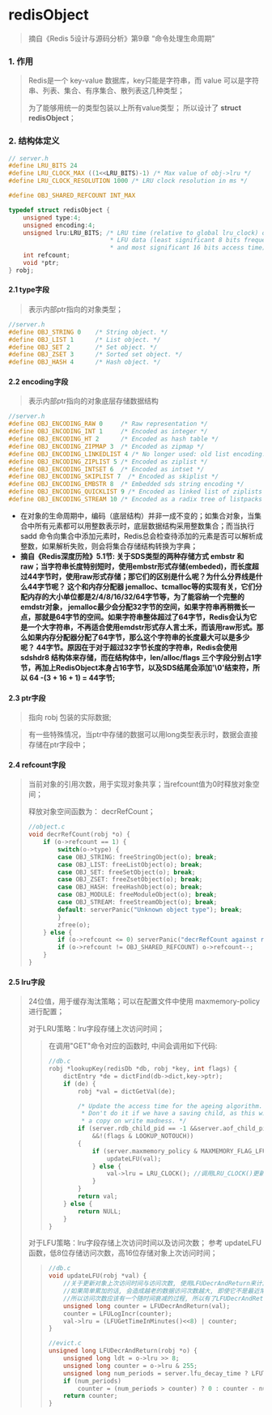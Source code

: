# redisObject

> 摘自《Redis 5设计与源码分析》第9章 “命令处理生命周期”

### 1. 作用

> Redis是一个 key-value 数据库，key只能是字符串，而 value 可以是字符串、列表、集合、有序集合、散列表这几种类型；
>
> 为了能够用统一的类型包装以上所有value类型； 所以设计了 **struct redisObject**； 

### 2. 结构体定义

```C
// server.h
#define LRU_BITS 24
#define LRU_CLOCK_MAX ((1<<LRU_BITS)-1) /* Max value of obj->lru */
#define LRU_CLOCK_RESOLUTION 1000 /* LRU clock resolution in ms */

#define OBJ_SHARED_REFCOUNT INT_MAX

typedef struct redisObject {
    unsigned type:4;
    unsigned encoding:4;
    unsigned lru:LRU_BITS; /* LRU time (relative to global lru_clock) or
                            * LFU data (least significant 8 bits frequency
                            * and most significant 16 bits access time). */
    int refcount;
    void *ptr;
} robj;
```



#### 2.1 type字段

> 表示内部ptr指向的对象类型；

```C
//server.h
#define OBJ_STRING 0    /* String object. */
#define OBJ_LIST 1      /* List object. */
#define OBJ_SET 2       /* Set object. */
#define OBJ_ZSET 3      /* Sorted set object. */
#define OBJ_HASH 4      /* Hash object. */
```

#### 2.2 encoding字段

> 表示内部ptr指向的对象底层存储数据结构

```C
//server.h
#define OBJ_ENCODING_RAW 0     /* Raw representation */
#define OBJ_ENCODING_INT 1     /* Encoded as integer */
#define OBJ_ENCODING_HT 2      /* Encoded as hash table */
#define OBJ_ENCODING_ZIPMAP 3  /* Encoded as zipmap */
#define OBJ_ENCODING_LINKEDLIST 4 /* No longer used: old list encoding. */
#define OBJ_ENCODING_ZIPLIST 5 /* Encoded as ziplist */
#define OBJ_ENCODING_INTSET 6  /* Encoded as intset */
#define OBJ_ENCODING_SKIPLIST 7  /* Encoded as skiplist */
#define OBJ_ENCODING_EMBSTR 8  /* Embedded sds string encoding */
#define OBJ_ENCODING_QUICKLIST 9 /* Encoded as linked list of ziplists */
#define OBJ_ENCODING_STREAM 10 /* Encoded as a radix tree of listpacks */
```

+ 在对象的生命周期中，编码（底层结构）并非一成不变的；如集合对象，当集合中所有元素都可以用整数表示时，底层数据结构采用整数集合；而当执行 sadd 命令向集合中添加元素时，Redis总会检查待添加的元素是否可以解析成整数，如果解析失败，则会将集合存储结构转换为字典；
+ **摘自《Redis深度历险》5.1节:  关于SDS类型的两种存储方式 embstr 和 raw；当字符串长度特别短时，使用embstr形式存储(embeded)，而长度超过44字节时，使用raw形式存储；那它们的区别是什么呢？为什么分界线是什么44字节呢？ 这个和内存分配器 jemalloc、tcmalloc等的实现有关，它们分配内存的大小单位都是2/4/8/16/32/64字节等，为了能容纳一个完整的 emdstr对象， jemalloc最少会分配32字节的空间，如果字符串再稍微长一点，那就是64字节的空间。如果字符串整体超过了64字节，Redis会认为它是一个大字符串，不再适合使用emdstr形式存人言土禾，而该用raw形式。那么如果内存分配器分配了64字节，那么这个字符串的长度最大可以是多少呢？ 44字节。原因在于对于超过32字节长度的字符串，Redis会使用 sdshdr8 结构体来存储，而在结构体中，len/alloc/flags 三个字段分别占1字节，再加上RedisObject本身占16字节，以及SDS结尾会添加'\0'结束符，所以 64 -(3 + 16 + 1) = 44字节;**

#### 2.3 ptr字段

> 指向 robj 包装的实际数据;

> 有一些特殊情况，当ptr中存储的数据可以用long类型表示时，数据会直接存储在ptr字段中；



#### 2.4 refcount字段

> 当前对象的引用次数，用于实现对象共享；当refcount值为0时释放对象空间；
>
> 释放对象空间函数为： decrRefCount；
>
> ```c
> //object.c
> void decrRefCount(robj *o) {
>     if (o->refcount == 1) {
>         switch(o->type) {
>         case OBJ_STRING: freeStringObject(o); break;
>         case OBJ_LIST: freeListObject(o); break;
>         case OBJ_SET: freeSetObject(o); break;
>         case OBJ_ZSET: freeZsetObject(o); break;
>         case OBJ_HASH: freeHashObject(o); break;
>         case OBJ_MODULE: freeModuleObject(o); break;
>         case OBJ_STREAM: freeStreamObject(o); break;
>         default: serverPanic("Unknown object type"); break;
>         }
>         zfree(o);
>     } else {
>         if (o->refcount <= 0) serverPanic("decrRefCount against refcount <= 0");
>         if (o->refcount != OBJ_SHARED_REFCOUNT) o->refcount--;
>     }
> }
> ```



#### 2.5 lru字段

> 24位值，用于缓存淘汰策略；可以在配置文件中使用 maxmemory-policy 进行配置；
>
> 对于LRU策略：lru字段存储上次访问时间；
>
> > 在调用"GET"命令对应的函数时, 中间会调用如下代码:
> >
> > ```c
> > //db.c
> > robj *lookupKey(redisDb *db, robj *key, int flags) {
> >     dictEntry *de = dictFind(db->dict,key->ptr);
> >     if (de) {
> >         robj *val = dictGetVal(de);
> > 
> >         /* Update the access time for the ageing algorithm.
> >          * Don't do it if we have a saving child, as this will trigger
> >          * a copy on write madness. */
> >         if (server.rdb_child_pid == -1 &&server.aof_child_pid == -1 
> >             &&!(flags & LOOKUP_NOTOUCH))
> >         {
> >             if (server.maxmemory_policy & MAXMEMORY_FLAG_LFU) {
> >                 updateLFU(val);
> >             } else {
> >                 val->lru = LRU_CLOCK(); //调用LRU_CLOCK()更新访问时间;
> >             }
> >         }
> >         return val;
> >     } else {
> >         return NULL;
> >     }
> > }
> > ```
> >
> > 
>
> 对于LFU策略：lru字段存储上次访问时间以及访问次数； 参考 updateLFU 函数，低8位存储访问次数，高16位存储对象上次访问时间；
>
> > ```c
> > //db.c
> > void updateLFU(robj *val) {
> >     //关于更新对象上次访问时间与访问次数, 使用LFUDecrAndReturn来计算该值, 而不是直接在lru字段上累加;
> >     //如果简单累加的话, 会造成越老的数据访问次数越大, 即使它不是最近常访问的数据;
> >     //所以访问次数应该有一个随时间衰减的过程, 所以有了LFUDecrAndReturn函数;
> >     unsigned long counter = LFUDecrAndReturn(val);
> >     counter = LFULogIncr(counter);
> >     val->lru = (LFUGetTimeInMinutes()<<8) | counter;
> > }
> > 
> > //evict.c
> > unsigned long LFUDecrAndReturn(robj *o) {
> >     unsigned long ldt = o->lru >> 8;
> >     unsigned long counter = o->lru & 255;
> >     unsigned long num_periods = server.lfu_decay_time ? LFUTimeElapsed(ldt) / server.lfu_decay_time : 0;
> >     if (num_periods)
> >         counter = (num_periods > counter) ? 0 : counter - num_periods;
> >     return counter;
> > }
> > ```
>
> 